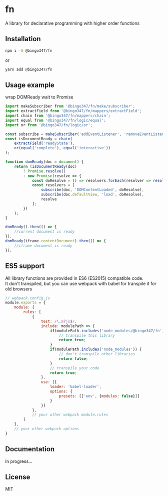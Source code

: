 # fn

A library for declarative programming with higher order functions

## Installation

```bash
npm i -S @bingo347/fn
```

or

```bash
yarn add @bingo347/fn
```

## Usage example

wrap DOMReady wait to Promise

```javascript
import makeSubscriber from '@bingo347/fn/make/subscriber';
import extractField from '@bingo347/fn/mappers/extractField';
import chain from '@bingo347/fn/mappers/chain';
import equal from '@bingo347/fn/logic/equal';
import or from '@bingo347/fn/logic/or';

const subscribe = makeSubscriber('addEventListener', 'removeEventListener');
const isDocumentReady = chain(
    extractField('readyState'),
    or(equal('complete'), equal('interactive'))
);

function domReady(doc = document) {
    return (isDocumentReady(doc)
        ? Promise.resolve()
        : new Promise(resolve => {
            const doResolve = () => resolvers.forEach(resolver => resolver());
            const resolvers = [
                subscribe(doc, 'DOMContentLoaded', doResolve),
                subscribe(doc.defaultView, 'load', doResolve),
                resolve
            ];
        })
    );
}

domReady().then(() => {
    //current document is ready
});
domReady(iframe.contentDocument).then(() => {
    //iframe document is ready
});
```

## ES5 support

All library functions are provided in ES6 (ES2015) compatible code.\
It don't transpiled, but you can use webpack with babel for transpile it for old browsers

```javascript
// webpack.config.js
module.exports = {
    module: {
        rules: [
            {
                test: /\.m?js$/,
                include: modulePath => {
                    if(modulePath.includes('node_modules/@bingo347/fn')) {
                        // transpile this library
                        return true;
                    }
                    if(modulePath.includes('node_modules')) {
                        // don't transpile other libraries
                        return false;
                    }
                    // transpile your code
                    return true;
                },
                use: [{
                    loader: 'babel-loader',
                    options: {
                        presets: [['env', {modules: false}]]
                    }
                }]
            },
            // your other webpack module.rules
        ]
    },
    // your other webpack options
}
```

## Documentation

In progress...

## License

MIT
